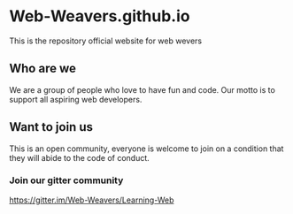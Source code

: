 # Web-Weavers.github.io

This is the repository official website for web wevers

## Who are we

We are a group of people who love to have fun and code. Our motto is to support all aspiring web developers.

## Want to join us

This is an open community, everyone is welcome to join on a condition that they will abide to the code of conduct.

### Join our gitter community

https://gitter.im/Web-Weavers/Learning-Web